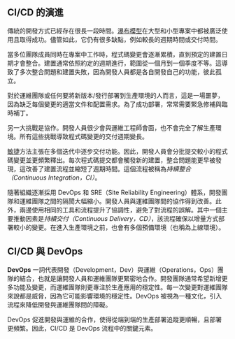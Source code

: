 ## CI/CD 的演進

傳統的開發方式已經存在很長一段時間。[瀑布模型](https://www.linkedin.com/pulse/waterfall-model-shobika-ramasubbarayalu)在大型和小型專案中都被廣泛使用且取得成功。儘管如此，它仍有很多缺點，例如較長的週期時間或交付時間。

當多位團隊成員同時在專案中工作時，程式碼變更會逐漸累積，直到預定的建置日期才會整合。建置通常依照約定的週期進行，範圍從一個月到一個季度不等。這導致了多次整合問題和建置失敗，因為開發人員都是各自開發自己的功能，彼此孤立。

對於運維團隊或任何要將新版本/發行部署到生產環境的人而言，這是一場噩夢，因為缺乏每個變更的適當文件和配置需求。為了成功部署，常常需要緊急修補與臨時補丁。

另一大挑戰是協作。開發人員很少會與運維工程師會面，也不會完全了解生產環境。所有這些挑戰導致程式碼變更的交付週期變長。

[敏捷](https://www.linkedin.com/pulse/list-popular-agile-methodologies-used-organizations)方法主張在多個迭代中逐步交付功能。因此，開發人員會分批提交較小的程式碼變更並更頻繁釋出。每次程式碼提交都會觸發新的建置，整合問題能更早被發現，這改善了建置流程並縮短了週期時間。這個流程被稱為*持續整合（Continuous Integration，CI）*。

隨著組織逐漸採用 DevOps 和 SRE（Site Reliability Engineering）體系，開發團隊和運維團隊之間的隔閡大幅縮小。開發人員與運維團隊間的協作得到改善。此外，兩邊使用相同的工具和流程提升了協調性，避免了對流程的誤解。其中一個主要推動因素是*持續交付（Continuous Delivery，CD）*，該流程確保以增量方式部署較小的變更。在進入生產環境之前，也會有多個預備環境（也稱為上線環境）。

## CI/CD 與 DevOps

**DevOps** 一詞代表開發（Development，Dev）與運維（Operations，Ops）團隊的結合，也就是讓開發人員和運維團隊更緊密地合作。開發團隊通常希望新增更多功能及變更，而運維團隊則更專注於生產應用的穩定性。每一次變更對運維團隊來說都是威脅，因為它可能影響環境的穩定性。DevOps 被視為一種文化，引入流程來降低開發與運維團隊間的障礙。

DevOps 促進開發與運維的合作，使得從端到端的生產部署追蹤更順暢，且部署更頻繁。因此，CI/CD 是 DevOps 流程中的關鍵元素。
